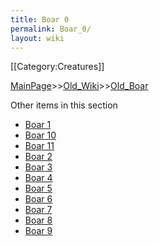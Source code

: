 ```yaml
---
title: Boar 0
permalink: Boar_0/
layout: wiki
---
```

[[Category:Creatures]]

[MainPage](/keeperrl_wiki/ "wikilink")>>[Old_Wiki](/keeperrl_wiki/Old_Wiki "wikilink")>>[Old_Boar](/keeperrl_wiki/Old_Boar "wikilink")

Other items in this section
-    [Boar 1](/keeperrl_wiki/Boar_1 "wikilink")
-    [Boar 10](/keeperrl_wiki/Boar_10 "wikilink")
-    [Boar 11](/keeperrl_wiki/Boar_11 "wikilink")
-    [Boar 2](/keeperrl_wiki/Boar_2 "wikilink")
-    [Boar 3](/keeperrl_wiki/Boar_3 "wikilink")
-    [Boar 4](/keeperrl_wiki/Boar_4 "wikilink")
-    [Boar 5](/keeperrl_wiki/Boar_5 "wikilink")
-    [Boar 6](/keeperrl_wiki/Boar_6 "wikilink")
-    [Boar 7](/keeperrl_wiki/Boar_7 "wikilink")
-    [Boar 8](/keeperrl_wiki/Boar_8 "wikilink")
-    [Boar 9](/keeperrl_wiki/Boar_9 "wikilink")

